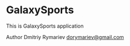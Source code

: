 GalaxySports
============

This is GalaxySports application

Author Dmitriy Rymariev
dorymariev@gmail.com
